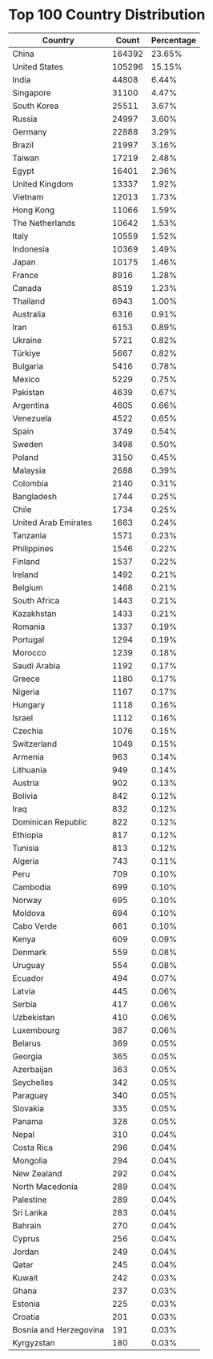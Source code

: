 # Top 100 Country Distribution
| Country | Count | Percentage |
|----|----|----|
| China | 164392 | 23.65% |
| United States | 105296 | 15.15% |
| India | 44808 | 6.44% |
| Singapore | 31100 | 4.47% |
| South Korea | 25511 | 3.67% |
| Russia | 24997 | 3.60% |
| Germany | 22888 | 3.29% |
| Brazil | 21997 | 3.16% |
| Taiwan | 17219 | 2.48% |
| Egypt | 16401 | 2.36% |
| United Kingdom | 13337 | 1.92% |
| Vietnam | 12013 | 1.73% |
| Hong Kong | 11066 | 1.59% |
| The Netherlands | 10642 | 1.53% |
| Italy | 10559 | 1.52% |
| Indonesia | 10369 | 1.49% |
| Japan | 10175 | 1.46% |
| France | 8916 | 1.28% |
| Canada | 8519 | 1.23% |
| Thailand | 6943 | 1.00% |
| Australia | 6316 | 0.91% |
| Iran | 6153 | 0.89% |
| Ukraine | 5721 | 0.82% |
| Türkiye | 5667 | 0.82% |
| Bulgaria | 5416 | 0.78% |
| Mexico | 5229 | 0.75% |
| Pakistan | 4639 | 0.67% |
| Argentina | 4605 | 0.66% |
| Venezuela | 4522 | 0.65% |
| Spain | 3749 | 0.54% |
| Sweden | 3498 | 0.50% |
| Poland | 3150 | 0.45% |
| Malaysia | 2688 | 0.39% |
| Colombia | 2140 | 0.31% |
| Bangladesh | 1744 | 0.25% |
| Chile | 1734 | 0.25% |
| United Arab Emirates | 1663 | 0.24% |
| Tanzania | 1571 | 0.23% |
| Philippines | 1546 | 0.22% |
| Finland | 1537 | 0.22% |
| Ireland | 1492 | 0.21% |
| Belgium | 1468 | 0.21% |
| South Africa | 1443 | 0.21% |
| Kazakhstan | 1433 | 0.21% |
| Romania | 1337 | 0.19% |
| Portugal | 1294 | 0.19% |
| Morocco | 1239 | 0.18% |
| Saudi Arabia | 1192 | 0.17% |
| Greece | 1180 | 0.17% |
| Nigeria | 1167 | 0.17% |
| Hungary | 1118 | 0.16% |
| Israel | 1112 | 0.16% |
| Czechia | 1076 | 0.15% |
| Switzerland | 1049 | 0.15% |
| Armenia | 963 | 0.14% |
| Lithuania | 949 | 0.14% |
| Austria | 902 | 0.13% |
| Bolivia | 842 | 0.12% |
| Iraq | 832 | 0.12% |
| Dominican Republic | 822 | 0.12% |
| Ethiopia | 817 | 0.12% |
| Tunisia | 813 | 0.12% |
| Algeria | 743 | 0.11% |
| Peru | 709 | 0.10% |
| Cambodia | 699 | 0.10% |
| Norway | 695 | 0.10% |
| Moldova | 694 | 0.10% |
| Cabo Verde | 661 | 0.10% |
| Kenya | 609 | 0.09% |
| Denmark | 559 | 0.08% |
| Uruguay | 554 | 0.08% |
| Ecuador | 494 | 0.07% |
| Latvia | 445 | 0.06% |
| Serbia | 417 | 0.06% |
| Uzbekistan | 410 | 0.06% |
| Luxembourg | 387 | 0.06% |
| Belarus | 369 | 0.05% |
| Georgia | 365 | 0.05% |
| Azerbaijan | 363 | 0.05% |
| Seychelles | 342 | 0.05% |
| Paraguay | 340 | 0.05% |
| Slovakia | 335 | 0.05% |
| Panama | 328 | 0.05% |
| Nepal | 310 | 0.04% |
| Costa Rica | 296 | 0.04% |
| Mongolia | 294 | 0.04% |
| New Zealand | 292 | 0.04% |
| North Macedonia | 289 | 0.04% |
| Palestine | 289 | 0.04% |
| Sri Lanka | 283 | 0.04% |
| Bahrain | 270 | 0.04% |
| Cyprus | 256 | 0.04% |
| Jordan | 249 | 0.04% |
| Qatar | 245 | 0.04% |
| Kuwait | 242 | 0.03% |
| Ghana | 237 | 0.03% |
| Estonia | 225 | 0.03% |
| Croatia | 201 | 0.03% |
| Bosnia and Herzegovina | 191 | 0.03% |
| Kyrgyzstan | 180 | 0.03% |
